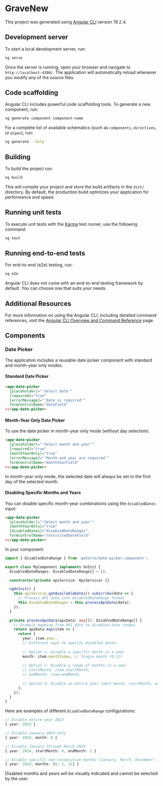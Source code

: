 # GraveNew

This project was generated using [Angular CLI](https://github.com/angular/angular-cli) version 19.2.4.

## Development server

To start a local development server, run:

```bash
ng serve
```

Once the server is running, open your browser and navigate to `http://localhost:4200/`. The application will automatically reload whenever you modify any of the source files.

## Code scaffolding

Angular CLI includes powerful code scaffolding tools. To generate a new component, run:

```bash
ng generate component component-name
```

For a complete list of available schematics (such as `components`, `directives`, or `pipes`), run:

```bash
ng generate --help
```

## Building

To build the project run:

```bash
ng build
```

This will compile your project and store the build artifacts in the `dist/` directory. By default, the production build optimizes your application for performance and speed.

## Running unit tests

To execute unit tests with the [Karma](https://karma-runner.github.io) test runner, use the following command:

```bash
ng test
```

## Running end-to-end tests

For end-to-end (e2e) testing, run:

```bash
ng e2e
```

Angular CLI does not come with an end-to-end testing framework by default. You can choose one that suits your needs.

## Additional Resources

For more information on using the Angular CLI, including detailed command references, visit the [Angular CLI Overview and Command Reference](https://angular.dev/tools/cli) page.

## Components

### Date Picker

The application includes a reusable date picker component with standard and month-year only modes.

#### Standard Date Picker

```html
<app-date-picker
  [placeholder]="'Select date'"
  [required]="true"
  [errorMessage]="'Date is required'"
  formControlName="dateField"
></app-date-picker>
```

#### Month-Year Only Date Picker

To use the date picker in month-year only mode (without day selection):

```html
<app-date-picker
  [placeholder]="'Select month and year'"
  [required]="true"
  [monthYearOnly]="true"
  [errorMessage]="'Month and year are required'"
  formControlName="monthYearField"
></app-date-picker>
```

In month-year only mode, the selected date will always be set to the first day of the selected month.

#### Disabling Specific Months and Years

You can disable specific month-year combinations using the `disabledDates` input:

```html
<app-date-picker
  [placeholder]="'Select month and year'"
  [monthYearOnly]="true"
  [disabledDates]="disabledDateRanges"
  formControlName="restrictedDateField"
></app-date-picker>
```

In your component:

```typescript
import { DisabledDateRange } from 'path/to/date-picker.component';

export class MyComponent implements OnInit {
  disabledDateRanges: DisabledDateRange[] = [];

  constructor(private apiService: ApiService) {}

  ngOnInit() {
    this.apiService.getAvailableDates().subscribe(data => {
      // Process API data into DisabledDateRange format
      this.disabledDateRanges = this.processApiData(data);
    });
  }

  private processApiData(apiData: any[]): DisabledDateRange[] {
    // Example mapping from API data to disabled date ranges
    return apiData.map(item => {
      return {
        year: item.year,
        // Different ways to specify disabled dates:
        
        // Option 1: Disable a specific month in a year
        month: item.monthIndex, // Single month (0-11)
        
        // Option 2: Disable a range of months in a year
        // startMonth: item.startMonth,
        // endMonth: item.endMonth,
        
        // Option 3: Disable an entire year (omit month, startMonth, endMonth)
      };
    });
  }
}
```

Here are examples of different `DisabledDateRange` configurations:

```typescript
// Disable entire year 2023
{ year: 2023 }

// Disable January 2024 only
{ year: 2024, month: 0 }

// Disable January through March 2024
{ year: 2024, startMonth: 0, endMonth: 2 }

// Disable specific non-consecutive months (January, March, December) in 2024
{ year: 2024, months: [0, 2, 11] }
```

Disabled months and years will be visually indicated and cannot be selected by the user.
